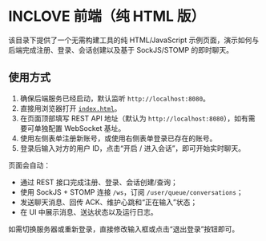 # INCLOVE 前端（纯 HTML 版）

该目录下提供了一个无需构建工具的纯 HTML/JavaScript 示例页面，演示如何与后端完成注册、登录、会话创建以及基于 SockJS/STOMP 的即时聊天。

## 使用方式

1. 确保后端服务已经启动，默认监听 `http://localhost:8080`。
2. 直接用浏览器打开 [`index.html`](./index.html)。
3. 在页面顶部填写 REST API 地址（默认为 `http://localhost:8080`），如有需要可单独配置 WebSocket 基址。
4. 使用左侧表单注册新账号，或使用右侧表单登录已存在的账号。
5. 登录后输入对方的用户 ID，点击“开启 / 进入会话”，即可开始实时聊天。

页面会自动：
- 通过 REST 接口完成注册、登录、会话创建/查询；
- 使用 SockJS + STOMP 连接 `/ws`，订阅 `/user/queue/conversations`；
- 发送聊天消息、回传 ACK、维护心跳和“正在输入”状态；
- 在 UI 中展示消息、送达状态以及运行日志。

如需切换服务器或重新登录，直接修改输入框或点击“退出登录”按钮即可。

